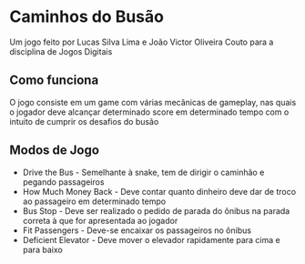 # Caminhos do Busão

Um jogo feito por Lucas Silva Lima e João Victor Oliveira Couto para a disciplina de Jogos Digitais

## Como funciona

O jogo consiste em um game com várias mecânicas de gameplay, nas quais o jogador deve alcançar determinado score em determinado tempo com o intuito de cumprir os desafios do busão

## Modos de Jogo

* Drive the Bus - Semelhante à snake, tem de dirigir o caminhão e pegando passageiros
* How Much Money Back - Deve contar quanto dinheiro deve dar de troco ao passageiro em determinado tempo
* Bus Stop - Deve ser realizado o pedido de parada do ônibus na parada correta à que for apresentada ao jogador
* Fit Passengers - Deve-se encaixar os passageiros no ônibus
* Deficient Elevator - Deve mover o elevador rapidamente para cima e para baixo
